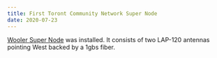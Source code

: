 ```yaml
---
title: First Toront Community Network Super Node
date: 2020-07-23
---
```

[Wooler Super Node](https://github.com/tomeshnet/toronto-community-network/issues/29#issuecomment-663516622) was installed. It consists of two LAP-120 antennas pointing West backed by a 1gbs fiber.
